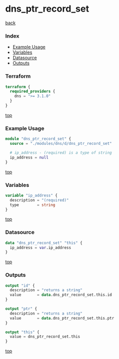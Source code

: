 # dns_ptr_record_set

[back](../dns.md)

### Index

- [Example Usage](#example-usage)
- [Variables](#variables)
- [Datasource](#datasource)
- [Outputs](#outputs)

### Terraform

```terraform
terraform {
  required_providers {
    dns = ">= 3.1.0"
  }
}
```

[top](#index)

### Example Usage

```terraform
module "dns_ptr_record_set" {
  source = "./modules/dns/d/dns_ptr_record_set"

  # ip_address - (required) is a type of string
  ip_address = null
}
```

[top](#index)

### Variables

```terraform
variable "ip_address" {
  description = "(required)"
  type        = string
}
```

[top](#index)

### Datasource

```terraform
data "dns_ptr_record_set" "this" {
  ip_address = var.ip_address
}
```

[top](#index)

### Outputs

```terraform
output "id" {
  description = "returns a string"
  value       = data.dns_ptr_record_set.this.id
}

output "ptr" {
  description = "returns a string"
  value       = data.dns_ptr_record_set.this.ptr
}

output "this" {
  value = dns_ptr_record_set.this
}
```

[top](#index)